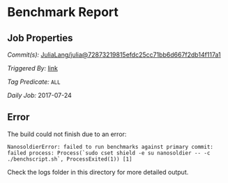 # Benchmark Report

## Job Properties

*Commit(s):* [JuliaLang/julia@72873219815efdc25cc71bb6d667f2db14f117a1](https://github.com/JuliaLang/julia/commit/72873219815efdc25cc71bb6d667f2db14f117a1)

*Triggered By:* [link](https://github.com/JuliaLang/julia/commit/72873219815efdc25cc71bb6d667f2db14f117a1#commitcomment-23256049)

*Tag Predicate:* `ALL`

*Daily Job:* 2017-07-24

## Error

The build could not finish due to an error:

```
NanosoldierError: failed to run benchmarks against primary commit: failed process: Process(`sudo cset shield -e su nanosoldier -- -c ./benchscript.sh`, ProcessExited(1)) [1]
```

Check the logs folder in this directory for more detailed output.


